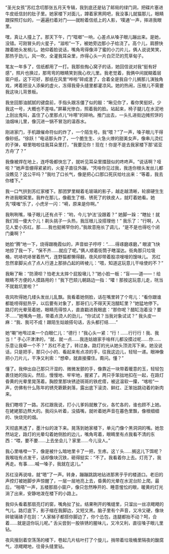 “圣光女孩”苏红念叨那张五月天专辑，我到底还是钻了邮局的绿门洞，把碟片塞进牛皮纸信封的肚子里。她家楼下对面儿，蹲着家黑网吧，我没事儿就猫那儿，眼睛跟探照灯似的，一遍遍扫着对门——就盼着信纸上的人影，‘噗通’一声，摔进我眼里。

嘿，真让人撞上了。那天下午，门“哐啷”一响，心差点从嗓子眼儿蹦出来。是她，没错。可刚冒头的火星子，“滋啦”一下，被她旁边那小子给浇了。高个儿，肩膀快蹭着她头发梢儿。她仰着脸说话，嘴角弯得像淬了蜜的小刀片儿，俩人说说笑笑，那热乎劲儿，风一吹，全灌我耳朵里，炸得心头一片白茫茫的荒草甸子。

笔友一年多了，信纸都用了一打。我那些掏心窝子的话，她回信说对我“挺有好感”，照片也换过，那弯弯的眼睛笑到我心坎儿里。我老觉着，我俩中间就糊着层窗户纸，这下可好，那纸在风里“哗啦”碎成渣了，合着全是我自个儿搁那儿演独角戏，烤着把没人添柴的虚火，冻得我骨头缝里都灌凉风。她的热闹，压根儿不需要我这块儿背景板。

我坐回那油腻腻的键盘前，手指头跟冻僵了似的敲：“瞅见你了，看你笑挺好。少我这一号，大概也不差啥。”屏幕光惨白，照着我的脸。站起来，椅子腿儿在水泥地上刮出鬼叫，盖住了心里那点儿“咔嚓”的碎响。推门出去，一头扎进街边摊煎饼的油烟味儿里，像沉进一锅不冒泡的温吞水。

刚进家门，手机跟催命符似的炸了，一个陌生号。我“喂？”了一声，嗓子眼儿干得像砂纸。“徐跃！”电话那头炸了，一个脆生生、火急火燎的甜美女声，像串儿烫红的子弹，噼里啪啦往我耳朵里打，“我要见你！现在！你是不是去我家楼下那‘诺亚方舟’了？”

我像被焊在地上，连呼吸都快忘了，就听见耳朵里擂鼓似的咚咚声。“说话啊？哑啦？”她声音绷得紧紧的，火星子直往外蹦，“凭啥你见过我，我连你根头发丝儿都没瞧见？这公平吗？”我吐了口长气，像是把心口那口死灰给吐出来：“等着，我去你楼下。”

我一口气拱到苏红家楼下。那团梦里糊着毛玻璃的影子，越走越清晰，轮廓硬生生杵进我眼窝里。我杵在那儿，像截生了根、锈死了的铁皮人，就盯着她看。她先“噗嗤”乐了，小虎牙一闪：“嗬，原来是你啊。”

我咧咧嘴，嗓子眼儿还有点干：“哟，今儿‘护法’没跟着？” 她脚一跺：“瞎扯！就我们班一傻大个儿！剃头挑子一头热，我压根儿没搭理他！” 我乐了：“行啊，人见人爱小苏红。那……我也挺稀罕你的，”我故意拖长了调儿，“是不是也得吃个闭门羹啊？” 

她脸“腾”地一下，烧得跟晚霞似的，声音蚊子哼哼：“……得琢磨琢磨，” 眼波飞快地掠了我一下，“保不齐……就应了呢。”俩人顺着街筒子瞎溜达。街角那只垃圾桶，吭哧吭哧冒着热气，连野猫都懒得翻，夜风却带着股凉嗖嗖的馊味儿。 苏红忽然拿脚尖点了点人行道上那排凸起的砖棱儿：“喂，知道这玩意儿干啥使的不？”

我瞅了瞅：“防滑呗？怕老太太摔个屁股墩儿？”她小脸一板：“盲——道——！给眼睛不方便的人摸路用的！”我下巴颏儿朝路边一指：“嚯！那按这玩意儿走，咣当不就栽坑里啦？”

夜风吹得她几缕头发丝儿乱飘。我看着她侧脸，话在嘴里转了个弯儿：“看你跟谁都能唠得挺热乎，以后要有对象了，那哥们儿不得天天泡醋缸里？”她猛地停下。路灯的光晕笼着她，眼睛亮得惊人，直直戳进我眼底：“那你呢？醋缸泡着没？要不……”她嘴角一翘，带着点烫人的劲儿，“你试试？当我对象试试？” 我头皮一麻：“我、我可不成！跟陌生姑娘搭句话，舌头都打结……”

她“唰”地甩过来一个白眼仁儿：“德行！”我心头一紧：“行！……行行行！我、我当！” 手心汗津津的，“就、就一点……我连姑娘家手啥样儿都没摸过呢……你……乐意让我牵一个不？” 苏红不走了，转过身。路灯的光从她头顶流泻下来。她没说话，只是把手，那只小小的、看起来有点凉的手，往我这边儿，轻轻一递。眼神像把小刀片儿，干净又利索：“想牵，就直接攥住。甭问。懂？” 

懂了。我伸出自己那只汗湿的、微微发颤的手，像靠近一块带着暖意的玉，轻轻包裹住她的指尖。然后，慢慢地、牢牢地，握紧了。两只手笨拙地扣在一起，在路灯昏黄的光晕里晃荡着。胸腔里那块锈迹斑斑的铁疙瘩，被这温软一攥，“喀啦”一声，仿佛有什么陈年的锈壳簌簌剥落，露出底下滚烫、鲜红、正笨拙跳动着的新肉来。

我们瞎唠了一路。苏红跟我说，打小儿爹妈就散了伙，各忙各的，谁也顾不上她。在姥姥那边熬大的。我闷头听着，没插嘴，就听着她声音在暮色里飘，像根细细的、快烧完的烟。

天彻底黑透了，墨汁似的泼下来。晃荡到她家楼下，单元门像个黑洞洞的嘴。她忽然站定，路灯的光晕勾着她侧脸的边儿，嘴角弯着，眼睛里有点我看不清的东西：“喂，要不要……上去坐会儿？家里……今儿没人。”

我心里咯噔一下，像是被什么暗地里卡了一把，生疼。这丫头……搁这儿下饵呢？我喉咙有点发干，话却像块沉铁，砸得挺实：“不了。我看着你上去。灯亮了，我再走。有事……喊一嗓子，我就在这儿。”

苏红没再说啥，就“嗯”了一声。转身，蹦蹦跳跳地钻进那黑乎乎的楼道口。老旧的声控灯被她脚步声惊醒了，一层一层地亮上去，昏黄的光晕在水泥台阶上爬。最后，“啪嗒”一声，五楼那扇小窗户，像只忽然睁开的、睡意惺忪的眼，暖黄的灯光淌了出来，安静地泼在楼下的小路上。

我仰头看着那扇亮灯的窗，嘴角扯了扯。结果咧开的嘴缝里，只溜出一丝凉飕飕的气儿。路灯底下，影子缩在我脚边，又短又黑。脑子里有个声音，又冷又硬，像块碎玻璃碴子在刮：“人家梯子都搭你脚边了，你个怂包，连腿都抬不动？呵，合着……就是逗你玩儿呢。” 舌尖尝到一股铁锈的腥味儿，又冷又利，直往嗓子眼儿里钻。 

夜风搜刮着空荡荡的楼下，卷起几片枯叶打了个旋儿，捎带着垃圾桶里隔夜的酸腐气，凉飕飕地，往骨头缝里钻。